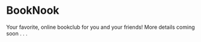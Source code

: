 # BookNook

Your favorite, online bookclub for you and your friends! More details coming soon . . .
